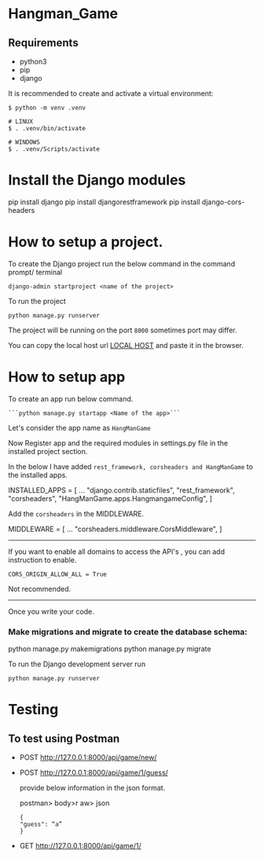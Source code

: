 # Hangman_Game
## Requirements
- python3
- pip
- django

It is recommended to create and activate a virtual environment:
```
$ python -m venv .venv

# LINUX
$ . .venv/bin/activate

# WINDOWS
$ . .venv/Scripts/activate
```

# Install the Django modules

pip install django
pip install djangorestframework
pip install django-cors-headers

# How to setup a project.

To create the Django project run the below command in the command prompt/ terminal

```django-admin startproject <name of the project>```


To run the project 

```python manage.py runserver```

The project will be running on the port `8000` sometimes port may differ.

You can copy the local host url  [LOCAL HOST](http://127.0.0.1:8000/) and paste it in the browser.


# How to setup app

To create an app run below command.

    ```python manage.py startapp <Name of the app>```

Let's consider the app name as `HangManGame`

Now Register app and the required modules in settings.py file in the installed project section.

In the below I have added `rest_framework, corsheaders and HangManGame` to the installed apps.

INSTALLED_APPS = [
    ...
    "django.contrib.staticfiles",
    "rest_framework",
    "corsheaders",
    "HangManGame.apps.HangmangameConfig",
]


Add the `corsheaders` in the MIDDLEWARE. 

MIDDLEWARE = [
    ...
    "corsheaders.middleware.CorsMiddleware",
]

----

If you want to enable all domains to access the API's , you can add instruction to enable.

    CORS_ORIGIN_ALLOW_ALL = True
Not recommended.

----


Once you write your code.

### Make migrations and migrate to create the database schema:

python manage.py makemigrations
python manage.py migrate


To run the Django development server run 

```
python manage.py runserver

```

# Testing

## To test using Postman

- POST http://127.0.0.1:8000/api/game/new/

- POST http://127.0.0.1:8000/api/game/1/guess/
   
    provide below information in the json format. 
        
    postman> body>r aw> json
    ```
    {
    "guess": “a”
    }
    ```
* GET http://127.0.0.1:8000/api/game/1/

